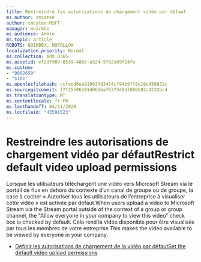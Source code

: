 ```yaml
---
title: Restreindre les autorisations de chargement vidéo par défaut
ms.author: cmcatee
author: cmcatee-MSFT
manager: mnirkhe
ms.audience: Admin
ms.topic: article
ROBOTS: NOINDEX, NOFOLLOW
localization_priority: Normal
ms.collection: Adm_O365
ms.assetid: ef2df989-8539-48b5-a324-97d2e09f14fe
ms.custom:
- "9002650"
- "5101"
ms.openlocfilehash: ccfacd6ea910937d3474cf94b9ff8e19c456832c
ms.sourcegitcommit: f7f25506191d0656a7637340df806b82c4232bc4
ms.translationtype: MT
ms.contentlocale: fr-FR
ms.lasthandoff: 04/21/2020
ms.locfileid: "43591523"
---
```

# <a name="restrict-default-video-upload-permissions"></a><span data-ttu-id="1eddc-102">Restreindre les autorisations de chargement vidéo par défaut</span><span class="sxs-lookup"><span data-stu-id="1eddc-102">Restrict default video upload permissions</span></span>

<span data-ttu-id="1eddc-103">Lorsque les utilisateurs téléchargent une vidéo vers Microsoft Stream via le portail de flux en dehors du contexte d’un canal de groupe ou de groupe, la case à cocher « Autoriser tous les utilisateurs de l’entreprise à visualiser cette vidéo » est activée par défaut.</span><span class="sxs-lookup"><span data-stu-id="1eddc-103">When users upload a video to Microsoft Stream via the Stream portal outside of the context of a group or group channel, the "Allow everyone in your company to view this video" check box is checked by default.</span></span> <span data-ttu-id="1eddc-104">Cela rend la vidéo disponible pour être visualisée par tous les membres de votre entreprise.</span><span class="sxs-lookup"><span data-stu-id="1eddc-104">This makes the video available to be viewed by everyone in your company.</span></span>

- [<span data-ttu-id="1eddc-105">Définir les autorisations de chargement de la vidéo par défaut</span><span class="sxs-lookup"><span data-stu-id="1eddc-105">Set the default video upload permissions</span></span>](https://docs.microsoft.com/stream/default-video-permissions)
